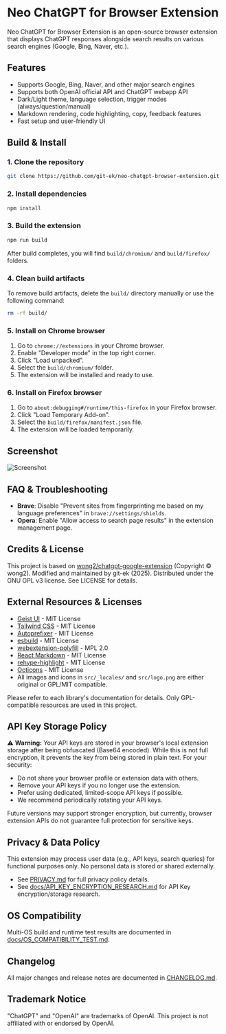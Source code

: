 
# Neo ChatGPT for Browser Extension

Neo ChatGPT for Browser Extension is an open-source browser extension that displays ChatGPT responses alongside search results on various search engines (Google, Bing, Naver, etc.).

## Features

- Supports Google, Bing, Naver, and other major search engines
- Supports both OpenAI official API and ChatGPT webapp API
- Dark/Light theme, language selection, trigger modes (always/question/manual)
- Markdown rendering, code highlighting, copy, feedback features
- Fast setup and user-friendly UI


## Build & Install

### 1. Clone the repository
```bash
git clone https://github.com/git-ek/neo-chatgpt-browser-extension.git
```

### 2. Install dependencies
```bash
npm install
```


### 3. Build the extension
```bash
npm run build
```
After build completes, you will find `build/chromium/` and `build/firefox/` folders.

### 4. Clean build artifacts
To remove build artifacts, delete the `build/` directory manually or use the following command:
```bash
rm -rf build/
```

### 5. Install on Chrome browser
1. Go to `chrome://extensions` in your Chrome browser.
2. Enable "Developer mode" in the top right corner.
3. Click "Load unpacked".
4. Select the `build/chromium/` folder.
5. The extension will be installed and ready to use.

### 6. Install on Firefox browser
1. Go to `about:debugging#/runtime/this-firefox` in your Firefox browser.
2. Click "Load Temporary Add-on".
3. Select the `build/firefox/manifest.json` file.
4. The extension will be loaded temporarily.

## Screenshot

![Screenshot](screenshots/extension.png?raw=true)

## FAQ & Troubleshooting

- **Brave**: Disable "Prevent sites from fingerprinting me based on my language preferences" in `brave://settings/shields`.
- **Opera**: Enable "Allow access to search page results" in the extension management page.

## Credits & License

This project is based on [wong2/chatgpt-google-extension](https://github.com/wong2/chatgpt-google-extension) (Copyright © wong2).
Modified and maintained by git-ek (2025).
Distributed under the GNU GPL v3 license. See LICENSE for details.


## External Resources & Licenses

- [Geist UI](https://github.com/geist-org/react) - MIT License
- [Tailwind CSS](https://github.com/tailwindlabs/tailwindcss) - MIT License
- [Autoprefixer](https://github.com/postcss/autoprefixer) - MIT License
- [esbuild](https://github.com/evanw/esbuild) - MIT License
- [webextension-polyfill](https://github.com/mozilla/webextension-polyfill) - MPL 2.0
- [React Markdown](https://github.com/remarkjs/react-markdown) - MIT License
- [rehype-highlight](https://github.com/rehypejs/rehype-highlight) - MIT License
- [Octicons](https://github.com/primer/octicons) - MIT License
- All images and icons in `src/_locales/` and `src/logo.png` are either original or GPL/MIT compatible.

Please refer to each library's documentation for details. Only GPL-compatible resources are used in this project.


## API Key Storage Policy

⚠️ **Warning:** Your API keys are stored in your browser's local extension storage after being obfuscated (Base64 encoded). While this is not full encryption, it prevents the key from being stored in plain text. For your security:
- Do not share your browser profile or extension data with others.
- Remove your API keys if you no longer use the extension.
- Prefer using dedicated, limited-scope API keys if possible.
- We recommend periodically rotating your API keys.

Future versions may support stronger encryption, but currently, browser extension APIs do not guarantee full protection for sensitive keys.



## Privacy & Data Policy

This extension may process user data (e.g., API keys, search queries) for functional purposes only. No personal data is stored or shared externally.

- See [PRIVACY.md](./PRIVACY.md) for full privacy policy details.
- See [docs/API_KEY_ENCRYPTION_RESEARCH.md](./docs/API_KEY_ENCRYPTION_RESEARCH.md) for API Key encryption/storage research.

## OS Compatibility

Multi-OS build and runtime test results are documented in [docs/OS_COMPATIBILITY_TEST.md](./docs/OS_COMPATIBILITY_TEST.md).

## Changelog

All major changes and release notes are documented in [CHANGELOG.md](./CHANGELOG.md).


## Trademark Notice

"ChatGPT" and "OpenAI" are trademarks of OpenAI. This project is not affiliated with or endorsed by OpenAI.
